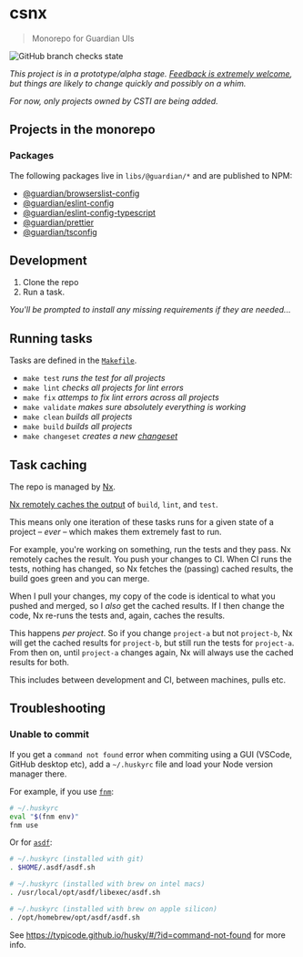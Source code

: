# csnx

> Monorepo for Guardian UIs

![GitHub branch checks state](https://img.shields.io/github/checks-status/guardian/csnx/main)

_This project is in a prototype/alpha stage. [Feedback is extremely welcome](https://github.com/guardian/csnx/issues/new/choose), but things are likely to change quickly and possibly on a whim._

_For now, only projects owned by CSTI are being added._

## Projects in the monorepo

### Packages

The following packages live in `libs/@guardian/*` and are published to NPM:

<!-- START PUBLISHED_PACKAGES -->
<!-- THIS CONTENT IS AUTOGENERATED BY tools/scripts/maintain-readme/index.mjs -->

- [@guardian/browserslist-config](libs/@guardian/browserslist-config)
- [@guardian/eslint-config](libs/@guardian/eslint-config)
- [@guardian/eslint-config-typescript](libs/@guardian/eslint-config-typescript)
- [@guardian/prettier](libs/@guardian/prettier)
- [@guardian/tsconfig](libs/@guardian/tsconfig)

<!-- END PUBLISHED_PACKAGES -->

## Development

1. Clone the repo
2. Run a task.

_You'll be prompted to install any missing requirements if they are needed..._

## Running tasks

Tasks are defined in the [`Makefile`](./Makefile).

<!-- START TASKS -->
<!-- THIS CONTENT IS AUTOGENERATED BY tools/scripts/maintain-readme/index.mjs -->

- `make test` _runs the test for all projects_
- `make lint` _checks all projects for lint errors_
- `make fix` _attemps to fix lint errors across all projects_
- `make validate` _makes sure absolutely everything is working_
- `make clean` _builds all projects_
- `make build` _builds all projects_
- `make changeset` _creates a new [changeset](https://github.com/changesets/changesets/blob/main/docs/intro-to-using-changesets.md)_

<!-- END TASKS -->

## Task caching

The repo is managed by [Nx](https://nx.dev/).

<!-- START CACHED_TASKS -->
<!-- THIS CONTENT IS AUTOGENERATED BY tools/scripts/maintain-readme/index.mjs -->

[Nx remotely caches the output](https://nx.dev/using-nx/mental-model#computation-hashing-and-caching) of `build`, `lint`, and `test`.

<!-- END CACHED_TASKS -->

This means only one iteration of these tasks runs for a given state of a project – _ever_ – which makes them extremely fast to run.

For example, you're working on something, run the tests and they pass. Nx remotely caches the result. You push your changes to CI. When CI runs the tests, nothing has changed, so Nx fetches the (passing) cached results, the build goes green and you can merge.

When I pull your changes, my copy of the code is identical to what you pushed and merged, so I _also_ get the cached results. If I then change the code, Nx re-runs the tests and, again, caches the results.

This happens _per project_. So if you change `project-a` but not `project-b`, Nx will get the cached results for `project-b`, but still run the tests for `project-a`. From then on, until `project-a` changes again, Nx will always use the cached results for both.

This includes between development and CI, between machines, pulls etc.

## Troubleshooting

### Unable to commit

If you get a `command not found` error when commiting using a GUI (VSCode, GitHub desktop etc), add a `~/.huskyrc` file and load your Node version manager there.

For example, if you use [`fnm`](https://github.com/Schniz/fnm):

```sh
# ~/.huskyrc
eval "$(fnm env)"
fnm use
```

Or for [`asdf`](https://asdf-vm.com/):

```sh
# ~/.huskyrc (installed with git)
. $HOME/.asdf/asdf.sh
```

```sh
# ~/.huskyrc (installed with brew on intel macs)
. /usr/local/opt/asdf/libexec/asdf.sh
```

```sh
# ~/.huskyrc (installed with brew on apple silicon)
. /opt/homebrew/opt/asdf/asdf.sh
```

See https://typicode.github.io/husky/#/?id=command-not-found for more info.
